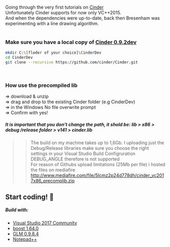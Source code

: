 
<br />

Going through the very first tutorials on [Cinder](https://libcinder.org/)  
Unfortunately Cinder supports for now only VC++2015.  
And when the dependencies were up-to-date, back then Bresenham was experimenting with a line drawing algorithm.
<br />
<br />
###  Make sure you have a local copy of [Cinder 0.9.2dev](https://github.com/cinder/Cinder)
```bash 
mkdir C:\[floder of your choice]\CinderDev
cd CinderDev
git clone --recursive https://github.com/cinder/Cinder.git
```  
<br />

### How use the precompiled lib

=> download & unzip  
=> drag and drop to the existing Cinder folder (e.g CinderDev)  
=> in the Windows No file overwrite prompt  
=> Confirm with yes!  
##### It is important that you don't change the path, it shold be: lib > x86 > debug /release folder > v141 > cinder.lib 
>> The build on my machine takes up to 1,6Gb. I uploading just the Debug/Release libraries make sure you choose the right settings in your Visual Studio Build Configruration  
>> DEBUG_ANGLE therefore is not supported  
>> For reason of Githubs upload limitations (25Mb per file) i hosted the files on mediafire  
http://www.mediafire.com/file/5lcmz2p24d778dh/cinder_vc2017x86_precomplib.zip  

 Start coding! :art:
 <br />   
---   
##### Build with:
- [Visual Studio 2017 Community](https://www.visualstudio.com/de/vs/community/)
- [boost 1.64.0](http://www.boost.org/) 
- [GLM 0.9.8.4](http://glm.g-truc.net/0.9.8/index.html)
- [Notepad++](https://notepad-plus-plus.org/)


